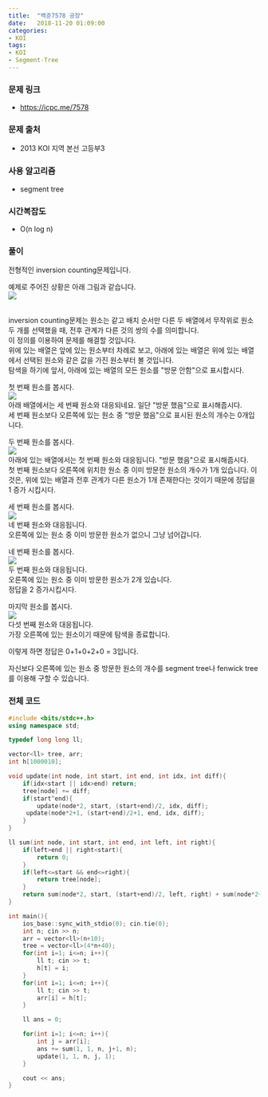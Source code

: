 ```yaml
---
title:  "백준7578 공장"
date:   2018-11-20 01:09:00
categories:
- KOI
tags:
- KOI
- Segment-Tree
---
```


### 문제 링크
* https://icpc.me/7578

### 문제 출처
* 2013 KOI 지역 본선 고등부3

### 사용 알고리즘
* segment tree

### 시간복잡도
* O(n log n)

### 풀이
전형적인 inversion counting문제입니다.<br>

예제로 주어진 상황은 아래 그림과 같습니다.<br>
<img src = "https://i.imgur.com/hfk90vi.png"><br><br>

inversion counting문제는 원소는 같고 배치 순서만 다른 두 배열에서 무작위로 원소 두 개를 선택했을 때, 전후 관계가 다른 것의 쌍의 수를 의미합니다.<br>
이 정의를 이용하여 문제를 해결할 것입니다.<br>
위에 있는 배열은 앞에 있는 원소부터 차례로 보고, 아래에 있는 배열은 위에 있는 배열에서 선택된 원소와 같은 값을 가진 원소부터 볼 것입니다.<br>
탐색을 하기에 앞서, 아래에 있는 배열의 모든 원소를 "방문 안함"으로 표시합시다.

첫 번째 원소를 봅시다.<br>
<img src = "https://i.imgur.com/Dxwnkrm.png"><br>
아래 배열에서는 세 번째 원소와 대응되네요. 일단 "방문 했음"으로 표시해줍시다.<br>
세 번째 원소보다 오른쪽에 있는 원소 중 "방문 했음"으로 표시된 원소의 개수는 0개입니다.<br>

두 번째 원소를 봅시다.<br>
<img src = "https://i.imgur.com/0NlPFBl.png"><br>
아래에 있는 배열에서는 첫 번째 원소와 대응됩니다. "방문 했음"으로 표시해줍시다.<br>
첫 번째 원소보다 오른쪽에 위치한 원소 중 이미 방문한 원소의 개수가 1개 있습니다. 이것은, 위에 있는 배열과 전후 관계가 다른 원소가 1개 존재한다는 것이기 때문에 정답을 1 증가 시킵시다.<br>

세 번째 원소를 봅시다.<br>
<img src = "https://i.imgur.com/7pw7Me1.png"><br>
네 번째 원소와 대응됩니다.<br>
오른쪽에 있는 원소 중 이미 방문한 원소가 없으니 그냥 넘어갑니다.<br>

네 번째 원소를 봅시다.<br>
<img src = "https://i.imgur.com/waLv1lu.png"><br>
두 번째 원소와 대응됩니다.<br>
오른쪽에 있는 원소 중 이미 방문한 원소가 2개 있습니다.<br>
정답을 2 증가시킵시다.<br>

마지막 원소를 봅시다.<br>
<img src = "https://i.imgur.com/PwfZFfj.png"><br>
다섯 번째 원소와 대응됩니다.<br>
가장 오른쪽에 있는 원소이기 때문에 탐색을 종료합니다.

이렇게 하면 정답은 0+1+0+2+0 = 3입니다.

자신보다 오른쪽에 있는 원소 중 방문한 원소의 개수를 segment tree나 fenwick tree를 이용해 구할 수 있습니다.



### 전체 코드
```cpp
#include <bits/stdc++.h>
using namespace std;

typedef long long ll;

vector<ll> tree, arr;
int h[1000010];

void update(int node, int start, int end, int idx, int diff){
	if(idx<start || idx>end) return;
	tree[node] += diff;
	if(start^end){
		update(node*2, start, (start+end)/2, idx, diff);
     update(node*2+1, (start+end)/2+1, end, idx, diff);
	}
}

ll sum(int node, int start, int end, int left, int right){
	if(left>end || right<start){
    	return 0;
	}
	if(left<=start && end<=right){
    	return tree[node];
	}
	return sum(node*2, start, (start+end)/2, left, right) + sum(node*2+1, (start+end)/2+1, end, left, right);
}

int main(){
	ios_base::sync_with_stdio(0); cin.tie(0);
	int n; cin >> n;
	arr = vector<ll>(n+10);
	tree = vector<ll>(4*n+40);
	for(int i=1; i<=n; i++){
		ll t; cin >> t;
		h[t] = i;
	}
	for(int i=1; i<=n; i++){
		ll t; cin >> t;
		arr[i] = h[t];
	}

	ll ans = 0;

	for(int i=1; i<=n; i++){
		int j = arr[i];
		ans += sum(1, 1, n, j+1, n);
		update(1, 1, n, j, 1);
	}

	cout << ans;
}
```
